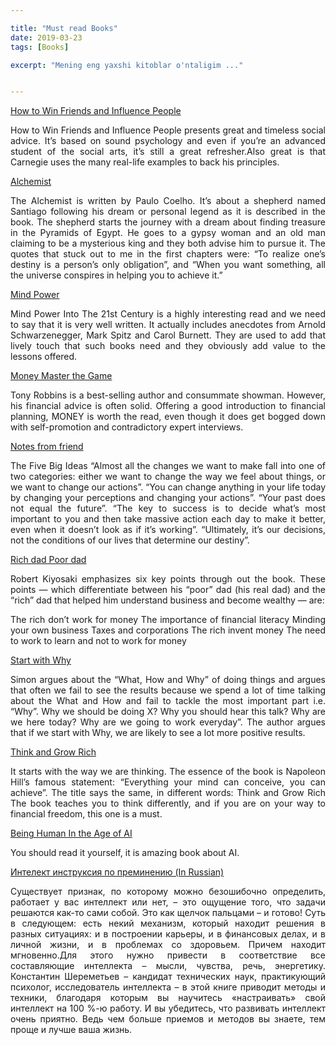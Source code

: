 ```yaml
---

title: "Must read Books"
date: 2019-03-23
tags: [Books]

excerpt: "Mening eng yaxshi kitoblar o'ntaligim ..."


---
```

[How to Win Friends and Influence People](../books/howtowinfriends.epub)

<div style="text-align: justify">
How to Win Friends and Influence People presents great and timeless social advice. It’s based on sound psychology and even if you’re an advanced student of the social arts, it’s still a great refresher.Also great is that Carnegie uses the many real-life examples to back his principles.
</div>

[Alchemist](../books/alchemist.epub)

<div style="text-align: justify">
The Alchemist is written by Paulo Coelho. It’s about a shepherd named Santiago following his dream or personal legend as it is described in the book. The shepherd starts the journey with a dream about finding treasure in the Pyramids of Egypt. He goes to a gypsy woman and an old man claiming to be a mysterious king and they both advise him to pursue it. The quotes that stuck out to me in the first chapters were: “To realize one’s destiny is a person’s only obligation”, and “When you want something, all the universe conspires in helping you to achieve it.”
</div>

[Mind Power](../books/Mind_Power.pdf)

<div style="text-align: justify">
Mind Power Into The 21st Century is a highly interesting read and we need to say that it is very well written. It actually includes anecdotes from Arnold Schwarzenegger, Mark Spitz and Carol Burnett. They are used to add that lively touch that such books need and they obviously add value to the lessons offered.
</div>

[Money Master the Game](../books/money_master_the_game__7_simple.pdf)

<div style="text-align: justify">
Tony Robbins is a best-selling author and consummate showman. However, his financial advice is often solid. Offering a good introduction to financial planning, MONEY is worth the read, even though it does get bogged down with self-promotion and contradictory expert interviews.
</div>

[Notes from friend](../books/notes_from_friend.pdf)

<div style="text-align: justify">
The Five Big Ideas
“Almost all the changes we want to make fall into one of two categories: either we want to change the way we feel about things, or we want to change our actions”.
“You can change anything in your life today by changing your perceptions and changing your actions”.
“Your past does not equal the future”.
“The key to success is to decide what’s most important to you and then take massive action each day to make it better, even when it doesn’t look as if it’s working”.
“Ultimately, it’s our decisions, not the conditions of our lives that determine our destiny”.
</div>

[Rich dad Poor dad](../books/rich.epub)

<div style="text-align: justify">
Robert Kiyosaki emphasizes six key points through out the book. These points — which differentiate between his “poor” dad (his real dad) and the “rich” dad that helped him understand business and become wealthy — are:

The rich don’t work for money
The importance of financial literacy
Minding your own business
Taxes and corporations
The rich invent money
The need to work to learn and not to work for money
</div>

[Start with Why](../books/Start_With_Why.pdf)

<div style="text-align: justify">
Simon argues about the “What, How and Why” of doing things and argues that often we fail to see the results because we spend a lot of time talking about the What and How and fail to tackle the most important part i.e. “Why”. Why we should be doing X? Why you should hear this talk? Why are we here today? Why are we going to work everyday”. The author argues that if we start with Why, we are likely to see a lot more positive results.
</div>

[Think and Grow Rich](../books/think.epub)

<div style="text-align: justify">
It starts with the way we are thinking. The essence of the book is Napoleon Hill’s famous statement: “Everything your mind can conceive, you can achieve”.
The title says the same, in different words: Think and Grow Rich
The book teaches you to think differently, and if you are on your way to financial freedom, this one is a must.
</div>


[Being Human In the Age of AI](../books/BeingHumanInTheAgeOfAI.pdf)

You should read it yourself, it is amazing book about AI.

[Интелект инструксия по преминению (In Russian)](../books/intelekt_instruksiya_po_premineniyu.pdf)

<div style="text-align: justify">
Существует признак, по которому можно безошибочно определить, работает у вас интеллект или нет, – это ощущение того, что задачи решаются как-то сами собой. Это как щелчок пальцами – и готово! Суть в следующем: есть некий механизм, который находит решения в разных ситуациях: и в построении карьеры, и в финансовых делах, и в личной жизни, и в проблемах со здоровьем. Причем находит мгновенно.Для этого нужно привести в соответствие все составляющие интеллекта – мысли, чувства, речь, энергетику. Константин Шереметьев – кандидат технических наук, практикующий психолог, исследователь интеллекта – в этой книге приводит методы и техники, благодаря которым вы научитесь «настраивать» свой интеллект на 100 %-ю работу. И вы убедитесь, что развивать интеллект очень приятно. Ведь чем больше приемов и методов вы знаете, тем проще и лучше ваша жизнь.
</div>
